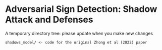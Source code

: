 # Adversarial Sign Detection: Shadow Attack and Defenses

A temporary directory tree: please update when you make new changes
```
shadows_model/ <- code for the original Zhong et al (2022) paper
```

